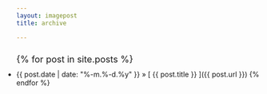 ```yaml
---
layout: imagepost
title: archive

---
```

<style> p {
	font-size: 18px;
	line-height: 36px;
	margin-bottom: 3px;
} 
ul {
	-webkit-margin-before: 0;
	-webkit-margin-after: 0;
	-webkit-padding-start: 0px;
}
</style>


{% for post in site.posts %}
  * {{ post.date | date: "%-m.%-d.%y" }} &raquo; [ {{ post.title }} ]({{ post.url }})
{% endfor %}